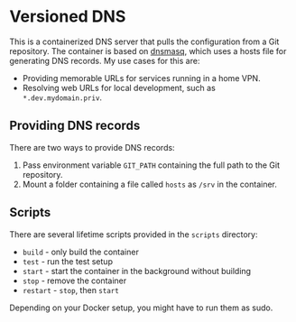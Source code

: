 # Versioned DNS

This is a containerized DNS server that pulls the configuration from a Git
repository. The container is based on [dnsmasq](https://thekelleys.org.uk/dnsmasq/),
which uses a hosts file for generating DNS records. My use cases for this are:

- Providing memorable URLs for services running in a home VPN.
- Resolving web URLs for local development, such as `*.dev.mydomain.priv`.

## Providing DNS records

There are two ways to provide DNS records:
1. Pass environment variable `GIT_PATH` containing the full path to the
Git repository.
2. Mount a folder containing a file called `hosts` as `/srv` in the container.

## Scripts

There are several lifetime scripts provided in the `scripts` directory:

- `build` - only build the container
- `test` - run the test setup
- `start` - start the container in the background without building
- `stop` - remove the container
- `restart` - `stop`, then `start`

Depending on your Docker setup, you might have to run them as sudo.
